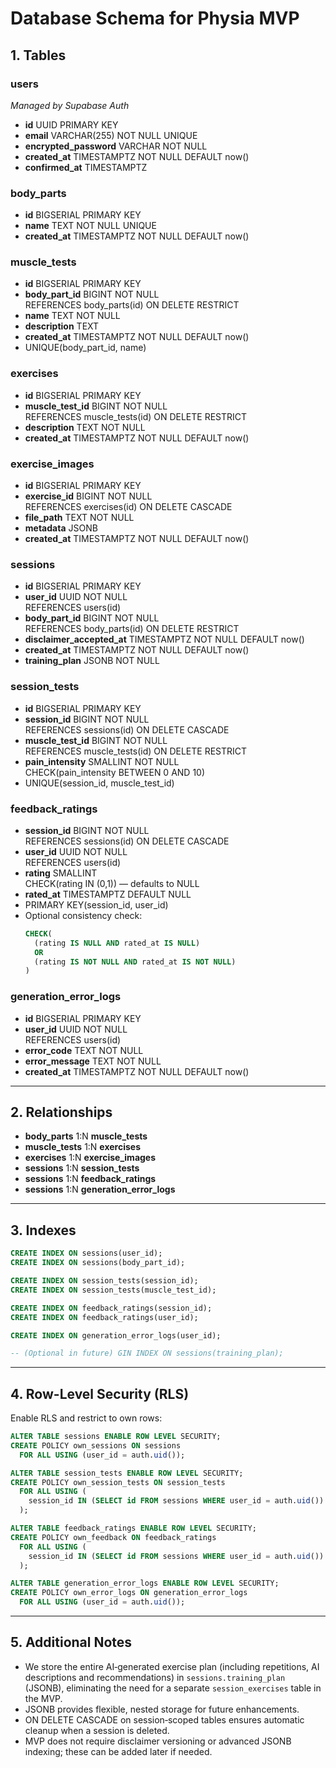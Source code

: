 # Database Schema for Physia MVP

## 1. Tables

### users  
*Managed by Supabase Auth*  
- **id** UUID PRIMARY KEY  
- **email** VARCHAR(255) NOT NULL UNIQUE  
- **encrypted_password** VARCHAR NOT NULL  
- **created_at** TIMESTAMPTZ NOT NULL DEFAULT now()  
- **confirmed_at** TIMESTAMPTZ  

### body_parts  
- **id** BIGSERIAL PRIMARY KEY  
- **name** TEXT NOT NULL UNIQUE  
- **created_at** TIMESTAMPTZ NOT NULL DEFAULT now()  

### muscle_tests  
- **id** BIGSERIAL PRIMARY KEY  
- **body_part_id** BIGINT NOT NULL  
  REFERENCES body_parts(id) ON DELETE RESTRICT  
- **name** TEXT NOT NULL  
- **description** TEXT  
- **created_at** TIMESTAMPTZ NOT NULL DEFAULT now()  
- UNIQUE(body_part_id, name)  

### exercises  
- **id** BIGSERIAL PRIMARY KEY  
- **muscle_test_id** BIGINT NOT NULL  
  REFERENCES muscle_tests(id) ON DELETE RESTRICT  
- **description** TEXT NOT NULL  
- **created_at** TIMESTAMPTZ NOT NULL DEFAULT now()  

### exercise_images  
- **id** BIGSERIAL PRIMARY KEY  
- **exercise_id** BIGINT NOT NULL  
  REFERENCES exercises(id) ON DELETE CASCADE  
- **file_path** TEXT NOT NULL  
- **metadata** JSONB  
- **created_at** TIMESTAMPTZ NOT NULL DEFAULT now()  

### sessions  
- **id** BIGSERIAL PRIMARY KEY  
- **user_id** UUID NOT NULL  
  REFERENCES users(id)  
- **body_part_id** BIGINT NOT NULL  
  REFERENCES body_parts(id) ON DELETE RESTRICT  
- **disclaimer_accepted_at** TIMESTAMPTZ NOT NULL DEFAULT now()  
- **created_at** TIMESTAMPTZ NOT NULL DEFAULT now()  
- **training_plan** JSONB NOT NULL  

### session_tests  
- **id** BIGSERIAL PRIMARY KEY  
- **session_id** BIGINT NOT NULL  
  REFERENCES sessions(id) ON DELETE CASCADE  
- **muscle_test_id** BIGINT NOT NULL  
  REFERENCES muscle_tests(id) ON DELETE RESTRICT  
- **pain_intensity** SMALLINT NOT NULL  
  CHECK(pain_intensity BETWEEN 0 AND 10)  
- UNIQUE(session_id, muscle_test_id)  

### feedback_ratings  
- **session_id** BIGINT NOT NULL  
  REFERENCES sessions(id) ON DELETE CASCADE  
- **user_id** UUID NOT NULL  
  REFERENCES users(id)  
- **rating** SMALLINT  
  CHECK(rating IN (0,1)) — defaults to NULL  
- **rated_at** TIMESTAMPTZ DEFAULT NULL  
- PRIMARY KEY(session_id, user_id)  
- Optional consistency check:  
  ```sql
  CHECK(
    (rating IS NULL AND rated_at IS NULL)
    OR
    (rating IS NOT NULL AND rated_at IS NOT NULL)
  )
  ```  

### generation_error_logs  
- **id** BIGSERIAL PRIMARY KEY  
- **user_id** UUID NOT NULL  
  REFERENCES users(id)  
- **error_code** TEXT NOT NULL  
- **error_message** TEXT NOT NULL  
- **created_at** TIMESTAMPTZ NOT NULL DEFAULT now()  

---

## 2. Relationships

- **body_parts** 1:N **muscle_tests**  
- **muscle_tests** 1:N **exercises**  
- **exercises** 1:N **exercise_images**  
- **sessions** 1:N **session_tests**  
- **sessions** 1:N **feedback_ratings**  
- **sessions** 1:N **generation_error_logs**  

---

## 3. Indexes

```sql
CREATE INDEX ON sessions(user_id);
CREATE INDEX ON sessions(body_part_id);

CREATE INDEX ON session_tests(session_id);
CREATE INDEX ON session_tests(muscle_test_id);

CREATE INDEX ON feedback_ratings(session_id);
CREATE INDEX ON feedback_ratings(user_id);

CREATE INDEX ON generation_error_logs(user_id);

-- (Optional in future) GIN INDEX ON sessions(training_plan);
```

---

## 4. Row-Level Security (RLS)

Enable RLS and restrict to own rows:

```sql
ALTER TABLE sessions ENABLE ROW LEVEL SECURITY;
CREATE POLICY own_sessions ON sessions
  FOR ALL USING (user_id = auth.uid());

ALTER TABLE session_tests ENABLE ROW LEVEL SECURITY;
CREATE POLICY own_session_tests ON session_tests
  FOR ALL USING (
    session_id IN (SELECT id FROM sessions WHERE user_id = auth.uid())
  );

ALTER TABLE feedback_ratings ENABLE ROW LEVEL SECURITY;
CREATE POLICY own_feedback ON feedback_ratings
  FOR ALL USING (
    session_id IN (SELECT id FROM sessions WHERE user_id = auth.uid())
  );

ALTER TABLE generation_error_logs ENABLE ROW LEVEL SECURITY;
CREATE POLICY own_error_logs ON generation_error_logs
  FOR ALL USING (user_id = auth.uid());
```

---

## 5. Additional Notes

- We store the entire AI‑generated exercise plan (including repetitions, AI descriptions and recommendations) in `sessions.training_plan` (JSONB), eliminating the need for a separate `session_exercises` table in the MVP.  
- JSONB provides flexible, nested storage for future enhancements.  
- ON DELETE CASCADE on session‑scoped tables ensures automatic cleanup when a session is deleted.  
- MVP does not require disclaimer versioning or advanced JSONB indexing; these can be added later if needed.  